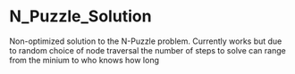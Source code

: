 N_Puzzle_Solution
=================

Non-optimized solution to the N-Puzzle problem.
Currently works but due to random choice of node traversal the number of steps to solve can range from the minium to who knows how long
